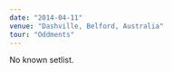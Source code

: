 ```yaml
---
date: "2014-04-11"
venue: "Dashville, Belford, Australia"
tour: "Oddments"
---
```



No known setlist.
